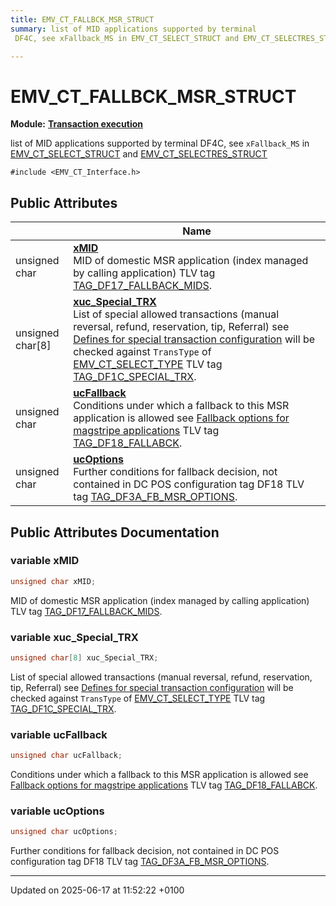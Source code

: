 ```yaml
---
title: EMV_CT_FALLBCK_MSR_STRUCT
summary: list of MID applications supported by terminal 
 DF4C, see xFallback_MS in EMV_CT_SELECT_STRUCT and EMV_CT_SELECTRES_STRUCT

---
```


# EMV_CT_FALLBCK_MSR_STRUCT

**Module:** **[Transaction execution](group___a_d_k___t_r_x___e_x_e_c.md)**



list of MID applications supported by terminal    DF4C, see `xFallback_MS` in [EMV_CT_SELECT_STRUCT]() and [EMV_CT_SELECTRES_STRUCT]()


`#include <EMV_CT_Interface.h>`

## Public Attributes

|                | Name           |
| -------------- | -------------- |
| unsigned char | **[xMID](struct_e_m_v___c_t___f_a_l_l_b_c_k___m_s_r___s_t_r_u_c_t.md#variable-xmid)** <br>MID of domestic MSR application (index managed by calling application)    TLV tag [TAG_DF17_FALLBACK_MIDS]().  |
| unsigned char[8] | **[xuc_Special_TRX](struct_e_m_v___c_t___f_a_l_l_b_c_k___m_s_r___s_t_r_u_c_t.md#variable-xuc-special-trx)** <br>List of special allowed transactions (manual reversal, refund, reservation, tip, Referral)    see [Defines for special transaction configuration]()   will be checked against `TransType` of [EMV_CT_SELECT_TYPE]()   TLV tag [TAG_DF1C_SPECIAL_TRX]().  |
| unsigned char | **[ucFallback](struct_e_m_v___c_t___f_a_l_l_b_c_k___m_s_r___s_t_r_u_c_t.md#variable-ucfallback)** <br>Conditions under which a fallback to this MSR application is allowed    see [Fallback options for magstripe applications]()   TLV tag [TAG_DF18_FALLABCK]().  |
| unsigned char | **[ucOptions](struct_e_m_v___c_t___f_a_l_l_b_c_k___m_s_r___s_t_r_u_c_t.md#variable-ucoptions)** <br>Further conditions for fallback decision, not contained in DC POS configuration tag DF18    TLV tag [TAG_DF3A_FB_MSR_OPTIONS]().  |

## Public Attributes Documentation

### variable xMID

```cpp
unsigned char xMID;
```

MID of domestic MSR application (index managed by calling application)    TLV tag [TAG_DF17_FALLBACK_MIDS](). 

### variable xuc_Special_TRX

```cpp
unsigned char[8] xuc_Special_TRX;
```

List of special allowed transactions (manual reversal, refund, reservation, tip, Referral)    see [Defines for special transaction configuration]()   will be checked against `TransType` of [EMV_CT_SELECT_TYPE]()   TLV tag [TAG_DF1C_SPECIAL_TRX](). 

### variable ucFallback

```cpp
unsigned char ucFallback;
```

Conditions under which a fallback to this MSR application is allowed    see [Fallback options for magstripe applications]()   TLV tag [TAG_DF18_FALLABCK](). 

### variable ucOptions

```cpp
unsigned char ucOptions;
```

Further conditions for fallback decision, not contained in DC POS configuration tag DF18    TLV tag [TAG_DF3A_FB_MSR_OPTIONS](). 

-------------------------------

Updated on 2025-06-17 at 11:52:22 +0100